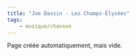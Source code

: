 ```yaml
---
title: "Joe Dassin - Les Champs-Élysées"
tags:
    - musique/chanson
---
```


Page créée automatiquement, mais vide.
